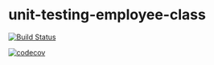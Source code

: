 # unit-testing-employee-class

[![Build Status](https://app.travis-ci.com/DaliDalmas/unit-testing-employee-class.svg?branch=main)](https://app.travis-ci.com/DaliDalmas/unit-testing-employee-class)

[![codecov](https://codecov.io/gh/DaliDalmas/unit-testing-employee-class/branch/main/graph/badge.svg?token=t4LWUCyQI6)](https://codecov.io/gh/DaliDalmas/unit-testing-employee-class)